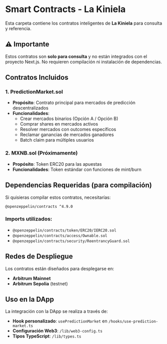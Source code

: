 # Smart Contracts - La Kiniela

Esta carpeta contiene los contratos inteligentes de **La Kiniela** para consulta y referencia.

## ⚠️ Importante

Estos contratos son **solo para consulta** y no están integrados con el proyecto Next.js. No requieren compilación ni instalación de dependencias.

## Contratos Incluidos

### 1. PredictionMarket.sol
- **Propósito**: Contrato principal para mercados de predicción descentralizados
- **Funcionalidades**:
  - Crear mercados binarios (Opción A / Opción B)
  - Comprar shares en mercados activos
  - Resolver mercados con outcomes específicos
  - Reclamar ganancias de mercados ganadores
  - Batch claim para múltiples usuarios

### 2. MXNB.sol (Próximamente)
- **Propósito**: Token ERC20 para las apuestas
- **Funcionalidades**: Token estándar con funciones de mint/burn

## Dependencias Requeridas (para compilación)

Si quisieras compilar estos contratos, necesitarías:

```solidity
@openzeppelin/contracts ^4.9.0
```

### Imports utilizados:
- `@openzeppelin/contracts/token/ERC20/IERC20.sol`
- `@openzeppelin/contracts/access/Ownable.sol`
- `@openzeppelin/contracts/security/ReentrancyGuard.sol`

## Redes de Despliegue

Los contratos están diseñados para desplegarse en:
- **Arbitrum Mainnet**
- **Arbitrum Sepolia** (testnet)

## Uso en la DApp

La integración con la DApp se realiza a través de:
- **Hook personalizado**: `usePredictionMarket` en `/hooks/use-prediction-market.ts`
- **Configuración Web3**: `/lib/web3-config.ts`
- **Tipos TypeScript**: `/lib/types.ts` 